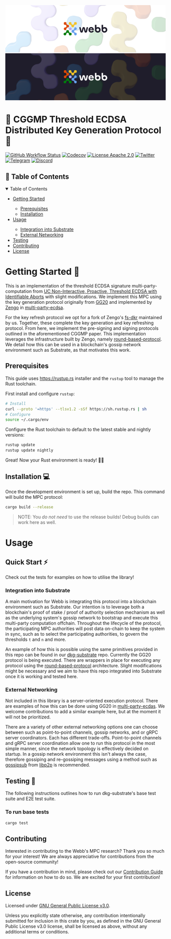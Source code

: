 <div align="center">
<a href="https://www.webb.tools/">
    
![Webb Logo](./assets/webb_banner_light.png#gh-light-mode-only)
![Webb Logo](./assets/webb_banner_dark.png#gh-dark-mode-only)
  </a>
  </div>
<h1 align="left">
    <strong>🚀 CGGMP Threshold ECDSA Distributed Key Generation Protocol 🔑 </strong>
</h1>

[![GitHub Workflow Status](https://img.shields.io/github/workflow/status/webb-tools/cggmp-threshold-ecdsa/check?style=flat-square)](https://github.com/webb-tools/dkg-substrate/actions) [![Codecov](https://img.shields.io/codecov/c/gh/webb-tools/dkg-substrate?style=flat-square&token=HNT1CEZ01E)](https://codecov.io/gh/webb-tools/dkg-substrate) [![License Apache 2.0](https://img.shields.io/badge/License-Apache%202.0-blue.svg?style=flat-square)](https://www.apache.org/licenses/LICENSE-2.0) [![Twitter](https://img.shields.io/twitter/follow/webbprotocol.svg?style=flat-square&label=Twitter&color=1DA1F2)](https://twitter.com/webbprotocol) [![Telegram](https://img.shields.io/badge/Telegram-gray?logo=telegram)](https://t.me/webbprotocol) [![Discord](https://img.shields.io/discord/833784453251596298.svg?style=flat-square&label=Discord&logo=discord)](https://discord.gg/cv8EfJu3Tn)

<!-- TABLE OF CONTENTS -->
<h2 id="table-of-contents"> 📖 Table of Contents</h2>

<details open="open">
  <summary>Table of Contents</summary>
  <ul>
    <li><a href="#start"> Getting Started</a></li>
    <ul>
        <li><a href="#prerequisites">Prerequisites</a></li>
        <li><a href="#installation-">Installation</a></li>
    </ul>
    <li><a href="#usage">Usage</a></li>
    <ul>
        <li><a href="#substrate-integration">Integration into Substrate</a></li>
        <li><a href="#external-networking">External Networking</a></li>
    </ul>
    <li><a href="#test">Testing</a></li>
    <li><a href="#contribute">Contributing</a></li>
    <li><a href="#license">License</a></li>
  </ul>  
</details>

<h1 id="start"> Getting Started  🎉 </h1>

This is an implementation of the threshold ECDSA signature multi-party-computation from [UC Non-Interactive, Proactive, Threshold ECDSA with Identifiable Aborts](https://eprint.iacr.org/2021/060) with slight modifications. We implement this MPC using the key generation protocol originally from [GG20](https://eprint.iacr.org/2020/540) and implemented by [Zengo](https://github.com/ZenGo-X) in [multi-party-ecdsa](https://github.com/ZenGo-X/multi-party-ecdsa).

For the key refresh protocol we opt for a fork of Zengo's [fs-dkr](https://github.com/webb-tools/fs-dkr) maintained by us. Together, these complete the key generation and key refreshing protocol. From here, we implement the pre-signing and signing protocols outlined in the aforementioned CGGMP paper. This implementation leverages the infrastructure built by Zengo, namely [round-based-protocol](https://github.com/ZenGo-X/round-based-protocol). We detail how this can be used in a blockchain's gossip network environment such as Substrate, as that motivates this work.

## Prerequisites

This guide uses <https://rustup.rs> installer and the `rustup` tool to manage the Rust toolchain.

First install and configure `rustup`:

```bash
# Install
curl --proto '=https' --tlsv1.2 -sSf https://sh.rustup.rs | sh
# Configure
source ~/.cargo/env
```

Configure the Rust toolchain to default to the latest stable and nightly versions:

```bash
rustup update
rustup update nightly
```

Great! Now your Rust environment is ready! 🚀🚀

## Installation 💻

Once the development environment is set up, build the repo. This command will build the MPC protocol:
```bash
cargo build --release
```

> NOTE: You _do not need_ to use the release builds! Debug builds can work here as well.

<h1 id="usage"> Usage </h1>

<h2 style="border-bottom:none"> Quick Start ⚡ </h2>

Check out the tests for examples on how to utilise the library!

<h3 id="substrate-integration"> Integration into Substrate </h3>

A main motivation for Webb is integrating this protocol into a blockchain environment such as Substrate. Our intention is to leverage both a blockchain's proof of stake / proof of authority selection mechanism as well as the underlying system's gossip network to bootstrap and execute this multi-party computation offchain. Throughout the lifecycle of the protocol, the participating MPC authorities will post data on-chain to keep the system in sync, such as to select the participating authorities, to govern the thresholds `t` and `n` and more.

An example of how this is possible using the same primitives provided in this repo can be found in our [dkg-substrate](https://github.com/webb-tools/dkg-substrate) repo. Currently the GG20 protocol is being executed. There are wrappers in place for executing any protocol using the [round-based-protocol](https://github.com/ZenGo-X/round-based-protocol) architecture. Slight modifications might be necessary and we aim to have this repo integrated into Substrate once it is working and tested here.

<h3 id="external-networking"> External Networking </h3>

Not included in this library is a server-oriented execution protocol. There are examples of how this can be done using GG20 in [multi-party-ecdas](https://github.com/ZenGo-X/multi-party-ecdsa/tree/master/examples). We welcome contributions to add a similar example here, but at the moment it will not be prioritized.

There are a variety of other external networking options one can choose between such as point-to-point channels, gossip networks, and or gRPC server coordinators. Each has different trade-offs. Point-to-point channels and gRPC server coordination allow one to run this protocol in the most simple manner, since the network topology is effectively decided on startup. In a gossip network environment this isn't always the case, therefore gossiping and re-gossiping messages using a method such as [gossipsub](https://github.com/libp2p/specs/blob/master/pubsub/gossipsub/gossipsub-v1.1.md) from [libp2p](https://libp2p.io/) is recommended.

<h2 id="test"> Testing 🧪 </h2>

The following instructions outlines how to run dkg-substrate's base test suite and E2E test suite.

### To run base tests

```
cargo test
```

<h2 id="contribute"> Contributing </h2>

Interested in contributing to the Webb's MPC research? Thank you so much for your interest! We are always appreciative for contributions from the open-source community!

If you have a contribution in mind, please check out our [Contribution Guide](./.github/CONTRIBUTING.md) for information on how to do so. We are excited for your first contribution!

<h2 id="license"> License </h2>

Licensed under <a href="LICENSE">GNU General Public License v3.0</a>.

Unless you explicitly state otherwise, any contribution intentionally submitted for inclusion in this crate by you, as defined in the GNU General Public License v3.0 license, shall be licensed as above, without any additional terms or conditions.
